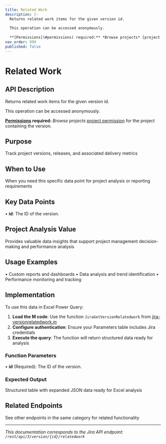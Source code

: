 ```yaml
---
title: Related Work
description: |-
  Returns related work items for the given version id.
  
  This operation can be accessed anonymously.
  
  **[Permissions](#permissions) required:** *Browse projects* [project permission](https://confluence.atlassian.com/x/yodKLg) for the project containing the version.
nav_order: 999
published: false
---
```


# Related Work

## API Description
Returns related work items for the given version id.

This operation can be accessed anonymously.

**[Permissions](#permissions) required:** *Browse projects* [project permission](https://confluence.atlassian.com/x/yodKLg) for the project containing the version.

## Purpose
Track project versions, releases, and associated delivery metrics

## When to Use
When you need this specific data point for project analysis or reporting requirements

## Key Data Points
• **id**: The ID of the version.

## Project Analysis Value
Provides valuable data insights that support project management decision-making and performance analysis

## Usage Examples
• Custom reports and dashboards
• Data analysis and trend identification
• Performance monitoring and tracking

## Implementation
To use this data in Excel Power Query:

1. **Load the M code**: Use the function `JiraGetVersionRelatedwork` from [jira-versionrelatedwork.m](../assets/jira-versionrelatedwork.m)
2. **Configure authentication**: Ensure your Parameters table includes Jira credentials
3. **Execute the query**: The function will return structured data ready for analysis

### Function Parameters
• **id** (Required): The ID of the version.

### Expected Output
Structured table with expanded JSON data ready for Excel analysis

## Related Endpoints
See other endpoints in the same category for related functionality

---
*This documentation corresponds to the Jira API endpoint: `/rest/api/3/version/{id}/relatedwork`*
